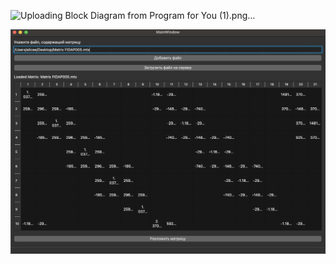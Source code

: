 ![Uploading Block Diagram from Program for You (1).png…]()


![1731441713946](image/README/1731441713946.png)
